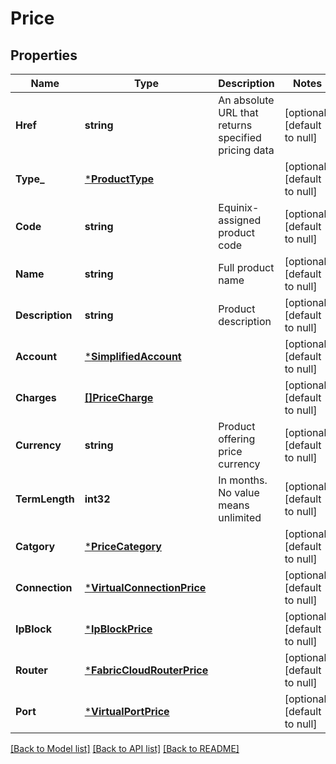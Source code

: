 # Price

## Properties
Name | Type | Description | Notes
------------ | ------------- | ------------- | -------------
**Href** | **string** | An absolute URL that returns specified pricing data | [optional] [default to null]
**Type_** | [***ProductType**](ProductType.md) |  | [optional] [default to null]
**Code** | **string** | Equinix-assigned product code | [optional] [default to null]
**Name** | **string** | Full product name | [optional] [default to null]
**Description** | **string** | Product description | [optional] [default to null]
**Account** | [***SimplifiedAccount**](SimplifiedAccount.md) |  | [optional] [default to null]
**Charges** | [**[]PriceCharge**](PriceCharge.md) |  | [optional] [default to null]
**Currency** | **string** | Product offering price currency | [optional] [default to null]
**TermLength** | **int32** | In months. No value means unlimited | [optional] [default to null]
**Catgory** | [***PriceCategory**](PriceCategory.md) |  | [optional] [default to null]
**Connection** | [***VirtualConnectionPrice**](VirtualConnectionPrice.md) |  | [optional] [default to null]
**IpBlock** | [***IpBlockPrice**](IpBlockPrice.md) |  | [optional] [default to null]
**Router** | [***FabricCloudRouterPrice**](FabricCloudRouterPrice.md) |  | [optional] [default to null]
**Port** | [***VirtualPortPrice**](VirtualPortPrice.md) |  | [optional] [default to null]

[[Back to Model list]](../README.md#documentation-for-models) [[Back to API list]](../README.md#documentation-for-api-endpoints) [[Back to README]](../README.md)

